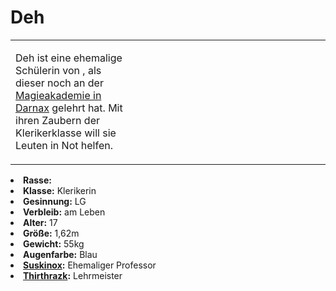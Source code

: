 # Deh

<primary-label ref="npc"/>

<secondary-label ref="faergria"/>

<secondary-label ref="hydracion"/>

<table>
<tr><td>
<p>
Deh ist eine ehemalige Schülerin von <a href="Suskinox.md"></a>, als dieser noch an der
<a href="Eternal-Ice-Glacier.md" anchor="drakonische-magieakademie">Magieakademie in Darnax</a> gelehrt hat. Mit ihren
Zaubern der Klerikerklasse will sie Leuten in Not helfen.
</p>

</td><td width="300">
<!-- Edit here -->
<img src="deh.png" alt="" />
</td></tr>
</table>

<procedure title="Allgemeine Informationen">
<list columns="2">
<li><b>Rasse:</b> <a href="Folks.md" anchor="drakonier"></a></li>
<li><b>Klasse:</b> Klerikerin</li>
<li><b>Gesinnung:</b> LG</li>
<li><b>Verbleib:</b> am Leben</li>
</list>
</procedure>

<procedure title="Aussehen">
<list columns="3">
<li><b>Alter:</b> 17</li>
<li><b>Größe:</b> 1,62m</li>
<li><b>Gewicht:</b> 55kg</li>
<li><b>Augenfarbe:</b> Blau</li>
</list>
</procedure>

<procedure title="Beziehungen">
<list columns="2">
<li><b><a href="Suskinox.md">Suskinox</a>:</b> Ehemaliger Professor</li>
<li><b><a href="Thithrazk.md">Thirthrazk</a>:</b> Lehrmeister</li>
</list>
</procedure>

<!--
## Notizen

- **Ziele:** 
- **Geheimnisse:** 
-->